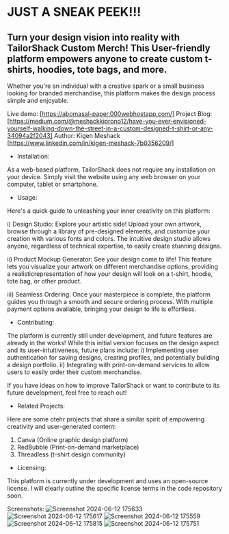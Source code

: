 # JUST A SNEAK PEEK!!!

## Turn your design vision into reality with TailorShack Custom Merch! This User-friendly platform empowers anyone to create custom t-shirts, hoodies, tote bags, and more.

Whether you're an individual with a creative spark or a small business looking for branded merchandise, this platform makes the design process simple and enjoyable.

Live demo: [https://abomasal-paper.000webhostapp.com/]
Project Blog: [https://medium.com/@meshackkiprono12/have-you-ever-envisioned-yourself-walking-down-the-street-in-a-custom-designed-t-shirt-or-any-34094a2f2043]
Author: Kigen Meshack [https://www.linkedin.com/in/kigen-meshack-7b0356209/]

* Installation:

As a web-based platform, TailorShack does not require any installation on your device. Simply visit the website using any web browser on your computer, tablet or smartphone.

* Usage:

Here's a quick guide to unleashing your inner creativity on this platform:

i) Design Studio: Explore your artistic side! Upload your own artwork, browse through a library of pre-designed elements, and customize your creation with various fonts and colors. The intuitive design studio allows anyone, regardless of technical expertise, to easily create stunning designs.

ii) Product Mockup Generator: See your design come to life! This feature lets you visualize your artwork on different merchandise options, providing a realisticrepresentation of how your design will look on a t-shirt, hoodie, tote bag, or other product.

iii) Seamless Ordering: Once your masterpiece is complete, the platform guides you through a smooth and secure ordering process. With multiple payment options available, bringing your design to life is effortless.

* Contributing:

The platform is currently still under development, and future features are already in the works! While this initial version focuses on the design aspect and its user-intuitiveness, future plans include:
i) Implementing user authentication for saving designs, creating profiles, and potentially building a design portfolio.
ii) Integrating with print-on-demand services to allow users to easily order their custom merchandise.

If you have ideas on how to improve TailorShack or want to contribute to its future development, feel free to reach out!

* Related Projects:

Here are some otehr projects that share a similar spirit of empowering creativity and user-generated content:

1) Canva (Online graphic design platform)
2) RedBubble (Print-on-demand marketplace)
3) Threadless (t-shirt design community)

* Licensing:

This platform is currently under development and uses an open-source license. I will clearly outline the specific license terms in the code repository soon.

Screenshots:
![Screenshot 2024-06-12 175633](https://github.com/shacky-me/TailorShack-Merch-Design-Website/assets/110165182/8ee8d82b-dbe2-4cee-a447-469741c2335e)
![Screenshot 2024-06-12 175617](https://github.com/shacky-me/TailorShack-Merch-Design-Website/assets/110165182/1963c937-80b1-4d8c-828f-59ff4ce4f356)
![Screenshot 2024-06-12 175559](https://github.com/shacky-me/TailorShack-Merch-Design-Website/assets/110165182/d71cf987-a38a-4720-bd86-b17940a18a05)
![Screenshot 2024-06-12 175815](https://github.com/shacky-me/TailorShack-Merch-Design-Website/assets/110165182/6f6fe314-c43e-4e06-8db0-2cc12cf02c54)
![Screenshot 2024-06-12 175751](https://github.com/shacky-me/TailorShack-Merch-Design-Website/assets/110165182/7bd145ec-3826-4028-9e6c-71988076fd4b)
